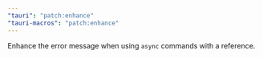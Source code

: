 ```yaml
---
"tauri": "patch:enhance"
"tauri-macros": "patch:enhance"
---
```


Enhance the error message when using `async` commands with a reference.
